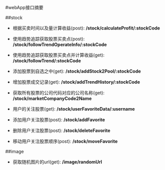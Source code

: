#webApp接口摘要

##stock

 * 根据买卖时间以及量计算收益(post): **/stock/calculateProfit/:stockCode**

 * 使用趋势追踪获取股票买卖点(post): **/stock/followTrendOperateInfo/:stockCode**
 
 * 使用趋势追踪获取股票买卖点并计算收益(get): **/stock/followTrend/:stockCode**
 
 * 添加股票到自选之中(get): **/stock/addStock2Pool/:stockCode**

 * 增加股票成交记录(get): **/stock/addTrendHistory/:stockCode**

 * 获取所有股票的公司代码对应的公司名称(get): **/stock/marketCompanyCode2Name**

 * 用户的关注股票(get): **/stock/userFavoriteData/:username**

 * 添加用户关注股票(post): **/stock/addFavorite**

 * 删除用户关注股票(post): **/stock/deleteFavorite**

 * 移动用户关注股票顺序(post): **/stock/moveFavorite**

##image
 * 获取随机图片的url(get): **/image/randomUrl**